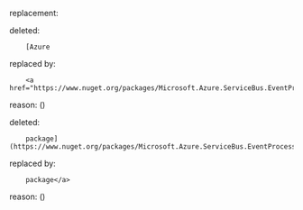 replacement:

deleted:

		[Azure

replaced by:

		<a href="https://www.nuget.org/packages/Microsoft.Azure.ServiceBus.EventProcessorHost">Azure

reason: ()

deleted:

		package](https://www.nuget.org/packages/Microsoft.Azure.ServiceBus.EventProcessorHost)

replaced by:

		package</a>

reason: ()

